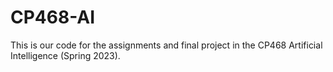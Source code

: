 # CP468-AI

This is our code for the assignments and final project in the CP468 Artificial Intelligence (Spring 2023).
